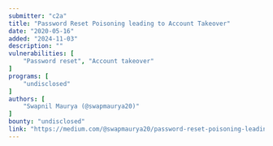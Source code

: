 ```yaml
---
submitter: "c2a"
title: "Password Reset Poisoning leading to Account Takeover"
date: "2020-05-16"
added: "2024-11-03"
description: ""
vulnerabilities: [
    "Password reset", "Account takeover"
]
programs: [
    "undisclosed"
]
authors: [
    "Swapnil Maurya (@swapmaurya20)"
]
bounty: "undisclosed"
link: "https://medium.com/@swapmaurya20/password-reset-poisoning-leading-to-account-takeover-f178f5f1de87"
---
```




